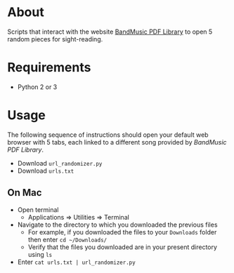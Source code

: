 # About

Scripts that interact with the website [BandMusic PDF Library](https://www.bandmusicpdf.org) to open 5 random pieces for sight-reading.

# Requirements

* Python 2 or 3

# Usage

The following sequence of instructions should open your default web browser with 5 tabs, each linked to a different song provided by *BandMusic PDF Library*.

* Download ```url_randomizer.py```
* Download ```urls.txt```

## On Mac

* Open terminal 
  * Applications => Utilities => Terminal
* Navigate to the directory to which you downloaded the previous files
  * For example, if you downloaded the files to your ```Downloads``` folder then enter ```cd ~/Downloads/```
  * Verify that the files you downloaded are in your present directory using ```ls```
* Enter ```cat urls.txt | url_randomizer.py```
